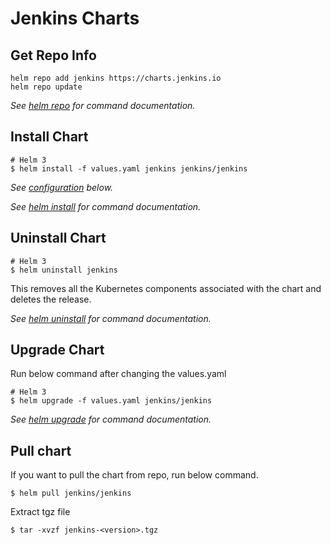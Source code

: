 # Jenkins Charts

## Get Repo Info
```console
helm repo add jenkins https://charts.jenkins.io
helm repo update
```

_See [helm repo](https://helm.sh/docs/helm/helm_repo/) for command documentation._

## Install Chart

```console
# Helm 3
$ helm install -f values.yaml jenkins jenkins/jenkins
```

_See [configuration](#configuration) below._

_See [helm install](https://helm.sh/docs/helm/helm_install/) for command documentation._

## Uninstall Chart

```console
# Helm 3
$ helm uninstall jenkins
```

This removes all the Kubernetes components associated with the chart and deletes the release.

_See [helm uninstall](https://helm.sh/docs/helm/helm_uninstall/) for command documentation._


## Upgrade Chart

Run below command after changing the values.yaml
```console
# Helm 3
$ helm upgrade -f values.yaml jenkins/jenkins
```

_See [helm upgrade](https://helm.sh/docs/helm/helm_upgrade/) for command documentation._

## Pull chart

If you want to pull the chart from repo, run below command.
```console
$ helm pull jenkins/jenkins
```

Extract tgz file
```console
$ tar -xvzf jenkins-<version>.tgz
```
